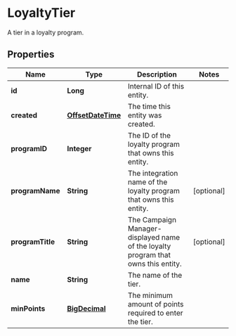 

# LoyaltyTier

A tier in a loyalty program.
## Properties

Name | Type | Description | Notes
------------ | ------------- | ------------- | -------------
**id** | **Long** | Internal ID of this entity. | 
**created** | [**OffsetDateTime**](OffsetDateTime.md) | The time this entity was created. | 
**programID** | **Integer** | The ID of the loyalty program that owns this entity. | 
**programName** | **String** | The integration name of the loyalty program that owns this entity. |  [optional]
**programTitle** | **String** | The Campaign Manager-displayed name of the loyalty program that owns this entity. |  [optional]
**name** | **String** | The name of the tier. | 
**minPoints** | [**BigDecimal**](BigDecimal.md) | The minimum amount of points required to enter the tier. | 



